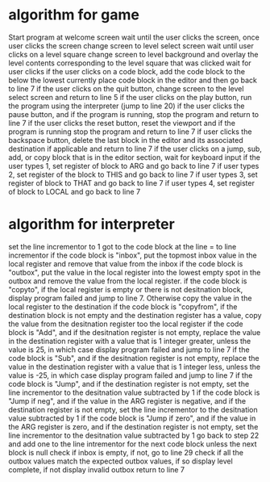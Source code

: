 # algorithm for game

Start program at welcome screen
wait until the user clicks the screen, once user clicks the screen change screen to level select screen
wait until user clicks on a level square
change screen to level background and overlay the level contents corresponding to the level square that was clicked
wait for user clicks
if the user clicks on a code block, add the code block to the below the lowest currently place code block in the editor and then go back to line 7
if the user clicks on the quit button, change screen to the level select screen and return to line 5
if the user clicks on the play button, run the program using the interpreter (jump to line 20)
if the user clicks the pause button, and if the program is running, stop the program and return to line 7
if the user clicks the reset button, reset the viewport and if the program is running stop the program and return to line 7
if user clicks the backspace button, delete the last block in the editor and its associated destination if applicable and return to line 7
if the user clicks on a jump, sub, add, or copy block that is in the editor section, wait for keyboard input 
if the user types 1, set register of block to ARG and go back to line 7
if user types 2, set register of the block to THIS and go back to line 7
if user types 3, set register of block to THAT and go back to line 7
if user types 4, set register of block to LOCAL and go back to line 7

# algorithm for interpreter
set the line incrementor to 1
got to the code block at the line = to line incrementor
if the code block is "inbox", put the topmost inbox value in the local register and remove that value from the inbox 
if the code block is "outbox", put the value in the local register into the lowest empty spot in the outbox and remove the value from the local register. 
if the code block is "copyto", if the local register is empty or there is not desitnation block, display program failed and jump to line 7. Otherwise copy the value in the local register to the destination 
if the code block is "copyfrom", if the destination block is not empty and the destination register has a value, copy the value from the desitnation register too the local register
if the code block is "Add", and if the desitnation register is not empty, replace the value in the destination register with a value that is 1 integer greater, unless the value is 25, in which case display program failed and jump to line 7
if the code block is "Sub", and if the desitnation register is not empty, replace the value in the destination register with a value that is 1 integer less, unless the value is -25, in which case display program failed and jump to line 7 
if the code block is "Jump", and if the destination register is not empty, set the line incrementor to the desitnation value subtracted by 1
if the code block is "Jump if neg", and if the value in the ARG register is negative, and if the destination register is not empty, set the line incrementor to the desitnation value subtracted by 1
if the code block is "Jump if zero", and if the value in the ARG register is zero, and if the destination register is not empty, set the line incrementor to the desitnation value subtracted by 1
go back to step 22 and add one to the line intrementor for the next code block unless the next block is null
check if inbox is empty, if not, go to line 29
check if all the outbox values match the expected outbox values, if so display level complete, if not display invalid outbox
return to line 7
